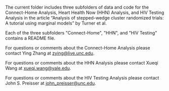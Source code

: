 The current folder includes three subfolders of data and code for the Connect-Home Analysis, Heart Health Now (HHN) Analysis, and HIV Testing Analysis in the article “Analysis of stepped-wedge cluster randomized trials: A tutorial using marginal models” by Turner et al.

Each of the three subfolders "Connect-Home", "HHN", and "HIV Testing" contains a README file.

For questions or comments about the Connect-Home Analysis please contact Ying Zhang at zying@live.unc.edu.

For questions or comments about the HHN Analysis please contact Xueqi Wang at xueqi.wang@yale.edu.

For questions or comments about the HIV Testing Analysis please contact John S. Preisser at john_preisser@unc.edu.
